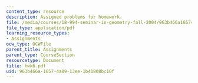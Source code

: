 ```yaml
---
content_type: resource
description: Assigned problems for homework.
file: /media/courses/18-994-seminar-in-geometry-fall-2004/963b466a16574a8913ee1b41808bc10f_hwk6.pdf
file_type: application/pdf
learning_resource_types:
- Assignments
ocw_type: OCWFile
parent_title: Assignments
parent_type: CourseSection
resourcetype: Document
title: hwk6.pdf
uid: 963b466a-1657-4a89-13ee-1b41808bc10f
---
```

